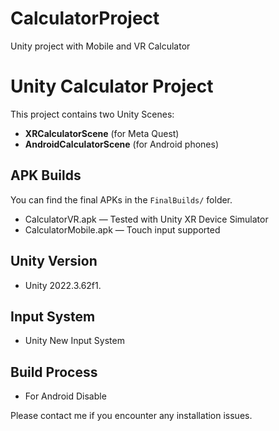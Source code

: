 # CalculatorProject
Unity project with  Mobile and VR Calculator 

# Unity Calculator Project

This project contains two Unity Scenes:
- **XRCalculatorScene** (for Meta Quest)
- **AndroidCalculatorScene** (for Android phones)

## APK Builds
You can find the final APKs in the `FinalBuilds/` folder.

- CalculatorVR.apk — Tested with Unity XR Device Simulator
- CalculatorMobile.apk — Touch input supported

## Unity Version
- Unity 2022.3.62f1.

## Input System
- Unity New Input System

## Build Process
- For Android
Disable 

Please contact me if you encounter any installation issues.
